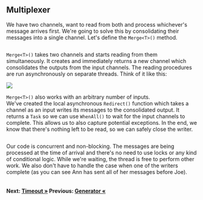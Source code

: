 ## Multiplexer

We have two channels, want to read from both and process whichever's message arrives first. We're going to solve this by consolidating their messages into a single channel. Let's define the `Merge<T>()` method.

``` cs --region merge --source-file ./src/Program.cs --project ./src/TryChannelsDemo.csproj --session run_multiplexing
```

`Merge<T>()` takes two channels and starts reading from them simultaneously. It creates and immediately returns a new channel which consolidates the outputs from the input channels. The reading procedures are run asynchronously on separate threads. Think of it like this:

<img src="https://deniskyashif.com/images/posts/2019-12-03-channels-csharp/merge.png" />

`Merge<T>()` also works with an arbitrary number of inputs.  
We've created the local asynchronous `Redirect()` function which takes a channel as an input writes its messages to the consolidated output. It returns a `Task` so we can use `WhenAll()` to wait for the input channels to complete. This allows us to also capture potential exceptions. In the end, we know that there's nothing left to be read, so we can safely close the writer.

``` cs --region run_multiplexing --source-file ./src/Program.cs --project ./src/TryChannelsDemo.csproj --session run_multiplexing
```

Our code is concurrent and non-blocking. The messages are being processed at the time of arrival and there's no need to use locks or any kind of conditional logic. While we're waiting, the thread is free to perform other work. We also don't have to handle the case when one of the writers complete (as you can see Ann has sent all of her messages before Joe).

``` cs --region generator --source-file ./src/Program.cs --project ./src/TryChannelsDemo.csproj --session run_multiplexing
```

#### Next: [Timeout &raquo;](../Demultiplexer.md) Previous: [Generator &laquo;](../Generator.md)

